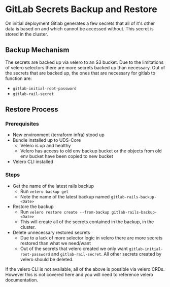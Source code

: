 # GitLab Secrets Backup and Restore

On initial deployment Gitlab generates a few secrets that all of it's other data is based on and which cannot be accessed without. This secret is stored in the cluster.

## Backup Mechanism

The secrets are backed up via velero to an S3 bucket. Due to the limitations of velero selectors there are more secrets backed up than necessary. Out of the secrets that are backed up, the ones that are necessary for gitlab to function are:

- `gitlab-initial-root-password`
- `gitlab-rail-secret`

## Restore Process

### Prerequisites

- New environment (terraform infra) stood up
- Bundle installed up to UDS-Core
  - Velero is up and healthy
  - Velero has access to old env backup bucket or the objects from old env bucket have been copied to new bucket
- Velero CLI installed

### Steps

- Get the name of the latest rails backup
  - Run `velero backup get`
  - Note the name of the latest backup named `gitlab-rails-backup-<Date>`
- Restore the backup
  - Run `velero restore create --from-backup gitlab-rails-backup-<Date>`
  - This will create all of the secrets contained in the backup, in the cluster.
- Delete unnecessary restored secrets
  - Due to a lack of more selector logic in velero there are more secrets restored than what we need/want
  - Out of the secrets that velero created we only want `gitlab-initial-root-password` and `gitlab-rail-secret`. All other secrets created by velero should be deleted.

If the velero CLI is not available, all of the above is possible via velero CRDs. However this is not covered here and you will need to reference velero documentation.
